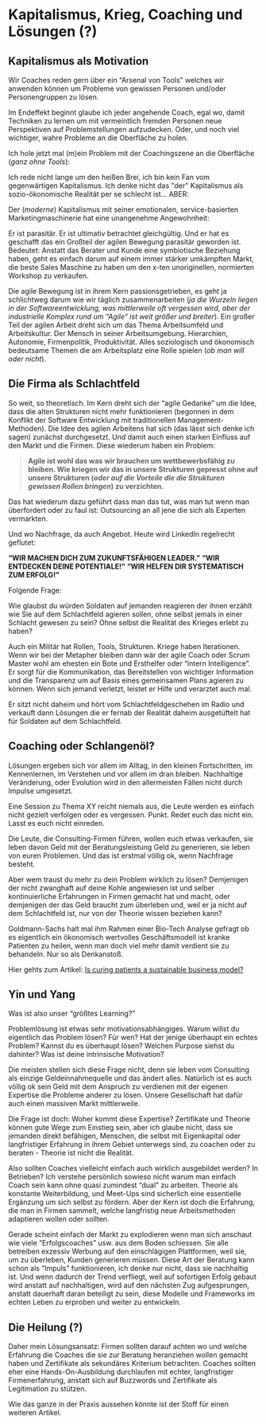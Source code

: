 # Kapitalismus, Krieg, Coaching und Lösungen (?)

## Kapitalismus als Motivation 

Wir Coaches reden gern über ein “Arsenal von Tools” welches wir anwenden können um Probleme von gewissen Personen und/oder Personengruppen zu lösen. 

Im Endeffekt beginnt glaube ich jeder angehende Coach, egal wo, damit Techniken zu lernen um mit vermeintlich fremden Personen neue Perspektiven auf Problemstellungen aufzudecken. Oder, und noch viel wichtiger, wahre Probleme an die Oberfläche zu holen. 

Ich hole jetzt mal (m)ein Problem mit der Coachingszene an die Oberfläche (*ganz ohne Tools*):


Ich rede nicht lange um den heißen Brei, ich bin kein Fan vom gegenwärtigen Kapitalismus. Ich denke nicht das "der" Kapitalismus als sozio-ökonomische Realität  per se schlecht ist… ABER:

Der (*moderne*) Kapitalismus mit seiner emotionalen, service-basierten Marketingmaschinerie hat eine unangenehme Angewohnheit: 

Er ist parasitär. Er ist ultimativ betrachtet gleichgültig. Und er hat es geschafft das ein Großteil der agilen Bewegung parasitär geworden ist. Bedeutet: Anstatt das Berater und Kunde eine symbiotische Beziehung haben, geht es einfach darum auf einem immer stärker umkämpften Markt, die beste Sales Maschine zu haben um den x-ten unoriginellen, normierten Workshop zu verkaufen. 

Die agile Bewegung ist in ihrem Kern passionsgetrieben, es geht ja schlichtweg darum wie wir täglich zusammenarbeiten (*ja die Wurzeln liegen in der Softwareentwicklung, was mittlerweile oft vergessen wird, aber der industrielle Komplex rund um “Agile” ist weit größer und breiter*). Ein großer Teil der agilen Arbeit dreht sich um das Thema Arbeitsumfeld und Arbeitskultur. Der Mensch in seiner Arbeitsumgebung. Hierarchien, Autonomie, Firmenpolitik, Produktivität. Alles soziologisch und ökonomisch bedeutsame Themen die am Arbeitsplatz eine Rolle spielen (*ob man will oder nicht*). 


## Die Firma als Schlachtfeld 

So weit, so theoretisch. Im Kern dreht sich der “agile Gedanke” um die Idee, dass die alten Strukturen nicht mehr funktionieren (begonnen in dem Konflikt der Software Entwicklung mit traditionellen Management-Methoden). Die Idee des agilen Arbeitens hat sich (das lässt sich denke ich sagen) zunächst durchgesetzt. Und damit auch einen starken Einfluss auf den Markt und die Firmen. Diese wiederum haben ein Problem: 

>**Agile ist wohl das was wir brauchen um wettbewerbsfähig zu bleiben. Wie kriegen wir das in unsere Strukturen gepresst ohne auf unsere Strukturen (*oder auf die Vorteile die die Strukturen gewissen Rollen bringen*) zu verzichten.** 

Das hat wiederum dazu geführt dass man das tut, was man tut wenn man überfordert oder zu faul ist: Outsourcing an all jene die sich als Experten vermarkten.

Und wo Nachfrage, da auch Angebot. Heute wird LinkedIn regelrecht geflutet:

**“WIR MACHEN DICH ZUM ZUKUNFTSFÄHIGEN LEADER.”**
**“WIR ENTDECKEN DEINE POTENTIALE!”**
**“WIR HELFEN DIR SYSTEMATISCH ZUM ERFOLG!"** 

Folgende Frage: 

Wie glaubst du würden Soldaten auf jemanden reagieren der ihnen erzählt wie Sie auf dem Schlachtfeld agieren sollen, ohne selbst jemals in einer Schlacht gewesen zu sein? Ohne selbst die Realität des Krieges erlebt zu haben?

Auch ein Militär hat Rollen, Tools, Strukturen. Kriege haben Iterationen. Wenn wir bei der Metapher bleiben dann wär der agile Coach oder Scrum Master wohl am ehesten ein Bote und Ersthelfer oder “intern Intelligence”. Er sorgt für die Kommunikation, das Bereitstellen von wichtiger Information und die Transparenz um auf Basis eines gemeinsamen Plans agieren zu können. Wenn sich jemand verletzt, leistet er Hilfe und verarztet auch mal. 

Er sitzt nicht daheim und hört vom Schlachtfeldgeschehen im Radio und verkauft dann Lösungen die er fernab der Realität daheim ausgetüftelt hat für Soldaten auf dem Schlachtfeld. 

## Coaching oder Schlangenöl?

Lösungen ergeben sich vor allem im Alltag, in den kleinen Fortschritten, im Kennenlernen, im Verstehen und vor allem im dran bleiben. Nachhaltige Veränderung, oder Evolution wird in den allermeisten Fällen nicht durch Impulse umgesetzt. 

Eine Session zu Thema XY reicht niemals aus, die Leute werden es einfach nicht gezielt verfolgen oder es vergessen. Punkt. Redet euch das nicht ein. Lasst es euch nicht einreden.

Die Leute, die Consulting-Firmen führen, wollen euch etwas verkaufen, sie leben davon Geld mit der Beratungsleistung Geld zu generieren, sie leben von euren Problemen. Und das ist erstmal völlig ok, wenn Nachfrage besteht.

Aber wem traust du mehr zu dein Problem wirklich zu lösen? Demjenigen der nicht zwanghaft auf deine Kohle angewiesen ist und selber kontinuierliche Erfahrungen in Firmen gemacht hat und macht, oder demjenigen der das Geld braucht zum überleben und, weil er ja nicht auf dem Schlachtfeld ist, nur von der Theorie wissen beziehen kann? 


Goldmann-Sachs halt mal ihm Rahmen einer Bio-Tech Analyse gefragt ob es eigentlich ein ökonomisch wertvolles Geschäftsmodell ist kranke Patienten zu heilen, wenn man doch viel mehr damit verdient sie zu behandeln. Nur so als Denkanstoß.

Hier gehts zum Artikel: [Is curing patients a sustainable business model?](https://www.cnbc.com/2018/04/11/goldman-asks-is-curing-patients-a-sustainable-business-model.html#:~:text=Menu-,Goldman%20Sachs%20asks%20in%20biotech%20research%20report%3A%20'Is%20curing,patients%20a%20sustainable%20business%20model%3F&text=%E2%80%9CWhile%20this%20proposition%20carries%20tremendous,looking%20for%20sustained%20cash%20flow.%E2%80%9D)

## Yin und Yang

Was ist also unser “größtes Learning?”

Problemlösung ist etwas sehr motivationsabhängiges. Warum willst du eigentlich das Problem lösen? Für wen? Hat der jenige überhaupt ein echtes Problem? Kannst du es überhaupt lösen? Welchen Purpose siehst du dahinter? Was ist deine intrinsische Motivation? 

Die meisten stellen sich diese Frage nicht, denn sie leben vom Consulting als einzige Geldeinnahmequelle und das ändert alles. Natürlich ist es auch völlig ok sein Geld mit dem Anspruch zu verdienen mit der eigenen Expertise die Probleme anderer zu lösen. Unsere Gesellschaft hat dafür auch einen massiven Markt mittlerweile. 

Die Frage ist doch: Woher kommt diese Expertise? Zertifikate und Theorie können gute Wege zum Einstieg sein, aber ich glaube nicht, dass sie jemanden direkt befähigen, Menschen, die selbst mit Eigenkapital oder langfristiger Erfahrung in ihrem Gebiet unterwegs sind, zu coachen oder zu beraten - Theorie ist nicht die Realität. 

Also sollten Coaches vielleicht einfach auch wirklich ausgebildet werden? In Betrieben? Ich verstehe persönlich sowieso nicht warum man einfach Coach sein kann ohne quasi zumindest “dual” zu arbeiten. Theorie als konstante Weiterbildung, und Meet-Ups sind sicherlich eine essentielle Ergänzung um sich selbst zu fördern. Aber der Kern ist doch die Erfahrung, die man in Firmen sammelt, welche langfristig neue Arbeitsmethoden adaptieren wollen oder sollten. 

Gerade scheint einfach der Markt zu explodieren wenn man sich anschaut wie viele “Erfolgscoaches” usw. aus dem Boden schiessen. Sie alle betreiben exzessiv Werbung auf den einschlägigen Plattformen, weil sie, um zu überleben, Kunden generieren müssen. Diese Art der Beratung kann schon als “Impuls” funktionieren, ich denke nur nicht, dass sie nachhaltig ist. Und wenn dadurch der Trend verfliegt, weil auf sofortigen Erfolg gebaut wird anstatt auf nachhaltigen, wird auf den nächsten Zug aufgesprungen, anstatt dauerhaft daran beteiligt zu sein, diese Modelle und Frameworks im echten Leben zu erproben und weiter zu entwickeln.

## Die Heilung (?)

Daher mein Lösungsansatz: Firmen sollten darauf achten wo und welche Erfahrung die Coaches die sie zur Beratung heranziehen wollen gemacht haben und Zertifikate als sekundäres Kriterium betrachten. Coaches sollten eher eine Hands-On-Ausbildung durchlaufen mit echter, langfristiger Firmenerfahrung, anstatt sich auf Buzzwords und Zertifikate als Legitimation zu stützen. 

Wie das ganze in der Praxis aussehen könnte ist der Stoff für einen weiteren Artikel.
